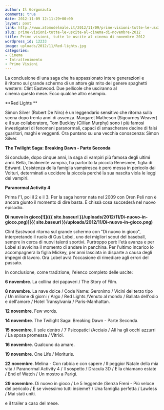 ```yaml
---
author: Il Gorgonauta
comments: true
date: 2012-11-09 12:11:29+00:00
layout: post
link: http://www.atomodelmale.it/2012/11/09/prime-visioni-tutte-le-uscite-al-cinema-di-novembre-2012/
slug: prime-visioni-tutte-le-uscite-al-cinema-di-novembre-2012
title: Prime visioni, tutte le uscite al cinema di novembre 2012
wordpress_id: 12233
image: uploads/2012/11/Red-lights.jpg
categories:
- Cinema
- Intrattenimento
- Prime Visioni
---
```



La conclusione di una saga che ha appassionato intere generazioni e il ritorno sul grande schermo di un attore già mito del genere spaghetti western: Clint Eastwood. Due pellicole che usciranno al cinema questo mese. Ecco qualche altro esempio.

**Red Lights **

Simon Silver (Robert De Niro) è un leggendario sensitivo che ritorna sulla scena dopo trenta anni di assenza. Margaret Matheson (Sigourney Weaver) e il suo collaboratore, Tom Buckley (Cillian Murphy) sono i più famosi investigatori di fenomeni paranormali, capaci di smascherare decine di falsi guaritori, maghi e veggenti. Ora puntano su una vecchia conoscenza: Simon Silver.

**The Twilight Saga: Breaking Dawn - Parte Seconda**

Si conclude, dopo cinque anni, la saga di vampiri più famosa degli ultimi anni. Bella, finalmente vampira, ha partorito la piccola Renesmee, figlia di Edward. L'esistenza della famiglia vampiresca è però messa in pericolo dai Volturi, determinati a uccidere la piccola perché la sua nascita viola le leggi dei vampiri.

**Paranormal Activity 4**

Prima l'1, poi il 2 e il 3. Per la saga horror nata nel 2009 con Oren Peli non è ancora giunto il momento di dire basta. E chissà cosa succederà nel nuovo episodio.

**Di nuovo in gioco[![]({{ site.baseurl }}/uploads/2012/11/Di-nuovo-in-gioco.png)]({{ site.baseurl }}/uploads/2012/11/Di-nuovo-in-gioco.png)**

Clint Eastwood ritorna sul grande schermo con "Di nuovo in gioco", interpretando il ruolo di Gus Lobel, uno dei migliori scout del baseball, sempre in cerca di nuovi talenti sportivi. Purtroppo però l'età avanza e per Lobel si avvicina il momento di andare in panchina. Per l'ultimo incarico lo accompagnerà la figlia Mickey, per anni lasciata in disparte a causa degli impegni di lavoro. Ora Lobel avrà l'occasione di rimediare agli errori del passato.

In conclusione, come tradizione, l'elenco completo delle uscite:

**6 novembre**. La collina dei papaveri / The Story of Film.

**8 novembre**. La nave dolce / Code Name: Geronimo / Vicini del terzo tipo / Un milione di giorni / Argo / Red Lights /Venuto al mondo / Ballata dell'odio e dell'amore / Hotel Transylvania / Paris-Manhattan.

**12 novembre**. Few words.

**14 novembre**. The Twilight Saga: Breaking Dawn - Parte Seconda.

**15 novembre**. Il sole dentro / 7 Psicopatici /Acciaio / Alì ha gli occhi azzurri / La sposa promessa / Vitriol.

**16 novembre**. Qualcuno da amare.

**19 novembre**. One Life / Morituris.

**22 novembre**. Melina - Con rabbia e con sapere / Il peggior Natale della mia vita / Paranormal Activity 4 / Il sospetto / Dracula 3D / E la chiamano estate / End of Watch / Un mostro a Parigi.

**29 novembre**. Di nuovo in gioco / Le 5 leggende /Senza Freni - Più veloce del pericolo / E se vivessimo tutti insieme? / Una famiglia perfetta / Lawless / Mai stati uniti.

e il trailer a caso del mese.

